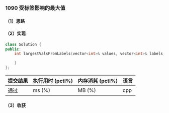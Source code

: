 ### 1090 受标签影响的最大值

#### （1）思路

#### （2）实现

```cpp
class Solution {
public:
    int largestValsFromLabels(vector<int>& values, vector<int>& labels, int num_wanted, int use_limit) {

    }
};
```

| 提交结果 | 执行用时 (pctl%) | 内存消耗 (pctl%) | 语言 |
|:---------|:-----------------|:-----------------|:-----|
| 通过     |  ms (%)   |  MB (%)  | cpp  |

#### （3）收获
